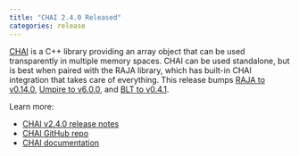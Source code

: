 ```yaml
---
title: "CHAI 2.4.0 Released"
categories: release
---
```


[CHAI](https://github.com/LLNL/CHAI) is a C++ library providing an array object that can be used transparently in multiple memory spaces. CHAI can be used standalone, but is best when paired with the RAJA library, which has built-in CHAI integration that takes care of everything. This release bumps [RAJA to v0.14.0](https://github.com/LLNL/raja/releases/tag/v0.14.0), [Umpire to v6.0.0](https://github.com/LLNL/umpire/releases/tag/v6.0.0), and [BLT to v0.4.1](https://github.com/LLNL/blt/releases/tag/v0.4.1).

Learn more:

- [CHAI v2.4.0 release notes](https://github.com/LLNL/CHAI/releases/tag/v2.4.0)
- [CHAI GitHub repo](https://github.com/LLNL/CHAI)
- [CHAI documentation](https://chai.readthedocs.io/en/latest/)
